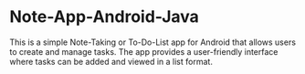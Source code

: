 # Note-App-Android-Java
This is a simple Note-Taking or To-Do-List app for Android that allows users to create and manage tasks. The app provides a user-friendly interface where tasks can be added and viewed in a list format.
